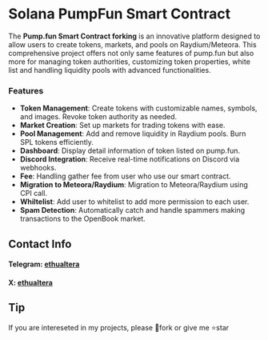 # Solana PumpFun Smart Contract

The **Pump.fun Smart Contract forking** is an innovative platform  designed to allow users to create tokens, markets, and pools on Raydium/Meteora. This comprehensive project offers not only same features of pump.fun but also more for managing token authorities, customizing token properties, white list and handling liquidity pools with advanced functionalities.

### Features

- **Token Management**: Create tokens with customizable names, symbols, and images. Revoke token authority as needed.
- **Market Creation**: Set up markets for trading tokens with ease.
- **Pool Management**: Add and remove liquidity in Raydium pools. Burn SPL tokens efficiently.
- **Dashboard**: Display detail information of token listed on pump.fun.
- **Discord Integration**: Receive real-time notifications on Discord via webhooks.
- **Fee**: Handling gather fee from user who use our smart contract.
- **Migration to Meteora/Raydium**: Migration to Meteora/Raydium using CPI call.
- **Whiltelist**: Add user to whitelist to add more permission to each user.
- **Spam Detection**: Automatically catch and handle spammers making transactions to the OpenBook market.


## Contact Info

#### Telegram: [ethualtera](https://t.me/ethualtera)
#### X: [ethualtera](https://x.com/ethualtera)

## Tip

If you are intereseted in my projects, please 🔗fork or give me ⭐star
